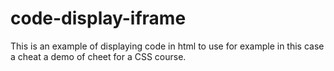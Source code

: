 # code-display-iframe

This is an example of displaying code in html to use for example in this case a cheat a demo of cheet for a CSS course.

